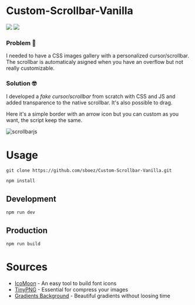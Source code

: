# Custom-Scrollbar-Vanilla

<img src="https://img.shields.io/badge/webpack-5.22.0-blue"> <img src="https://img.shields.io/badge/webpack  cli-4.5.0-blue">

### Problem :thinking:

I needed to have a CSS images gallery with a personalized cursor/scrollbar. The scrollbar is automaticaly asigned when you have an overflow but not really customizable.

### Solution :nerd_face:

I developed a _fake cursor/scrollbar_ from scratch with CSS and JS and added transparence to the native scrollbar. It's also possible to drag.

Here it's a simple border with an arrow icon but you can custom as you want, the script keep the same.

![scrollbarjs](https://user-images.githubusercontent.com/23494780/112726007-65d0be00-8f1b-11eb-8e35-9236ad083d62.gif)

# Usage

```shell
git clone https://github.com/sboez/Custom-Scrollbar-Vanilla.git
```

```shell
npm install
```

## Development

```shell
npm run dev
```

## Production

```shell
npm run build
```

# Sources

-   [IcoMoon](https://icomoon.io/) - An easy tool to build font icons
-   [TinyPNG](https://tinyjpg.com/) - Essential for compress your images
-   [Gradients Background](https://uigradients.com/) - Beautiful gradients without loosing time
